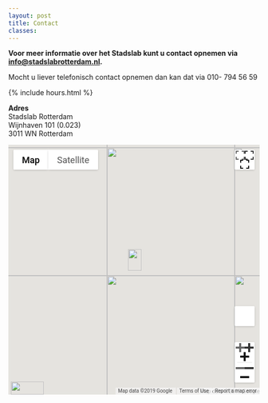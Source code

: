 ```yaml
---
layout: post
title: Contact
classes: 
---
```


**Voor meer informatie over het Stadslab kunt u contact opnemen via [info@stadslabrotterdam.nl](mailto:info@stadslabrotterdam.nl).**

Mocht u liever telefonisch contact opnemen dan kan dat via 010- 794 56 59

{% include hours.html %}

**Adres** <br/>
Stadslab Rotterdam <br/>
Wijnhaven 101 (0.023) <br/>
3011 WN Rotterdam <br/>

<div id="intergeo_map1ITN" class="intergeo_map_canvas" style="width: 100%; height: 500px; position: relative; overflow: hidden;"><div style="height: 100%; width: 100%; position: absolute; top: 0px; left: 0px; background-color: rgb(229, 227, 223);"><div class="gm-style" style="position: absolute; z-index: 0; left: 0px; top: 0px; height: 100%; width: 100%; padding: 0px; border-width: 0px; margin: 0px;"><div tabindex="0" style="position: absolute; z-index: 0; left: 0px; top: 0px; height: 100%; width: 100%; padding: 0px; border-width: 0px; margin: 0px; cursor: url(&quot;https://maps.gstatic.com/mapfiles/openhand_8_8.cur&quot;), default; touch-action: pan-x pan-y;"><div style="z-index: 1; position: absolute; left: 50%; top: 50%; width: 100%; transform: translate(0px, 0px);"><div style="position: absolute; left: 0px; top: 0px; z-index: 100; width: 100%;"><div style="position: absolute; left: 0px; top: 0px; z-index: 0;"><div style="position: absolute; z-index: 985; transform: matrix(1, 0, 0, 1, -54, -244);"><div style="position: absolute; left: 0px; top: 0px; width: 256px; height: 256px;"><div style="width: 256px; height: 256px;"></div></div><div style="position: absolute; left: -256px; top: 0px; width: 256px; height: 256px;"><div style="width: 256px; height: 256px;"></div></div><div style="position: absolute; left: -256px; top: -256px; width: 256px; height: 256px;"><div style="width: 256px; height: 256px;"></div></div><div style="position: absolute; left: 0px; top: -256px; width: 256px; height: 256px;"><div style="width: 256px; height: 256px;"></div></div><div style="position: absolute; left: 256px; top: -256px; width: 256px; height: 256px;"><div style="width: 256px; height: 256px;"></div></div><div style="position: absolute; left: 256px; top: 0px; width: 256px; height: 256px;"><div style="width: 256px; height: 256px;"></div></div><div style="position: absolute; left: 256px; top: 256px; width: 256px; height: 256px;"><div style="width: 256px; height: 256px;"></div></div><div style="position: absolute; left: 0px; top: 256px; width: 256px; height: 256px;"><div style="width: 256px; height: 256px;"></div></div><div style="position: absolute; left: -256px; top: 256px; width: 256px; height: 256px;"><div style="width: 256px; height: 256px;"></div></div><div style="position: absolute; left: -512px; top: 256px; width: 256px; height: 256px;"><div style="width: 256px; height: 256px;"></div></div><div style="position: absolute; left: -512px; top: 0px; width: 256px; height: 256px;"><div style="width: 256px; height: 256px;"></div></div><div style="position: absolute; left: -512px; top: -256px; width: 256px; height: 256px;"><div style="width: 256px; height: 256px;"></div></div></div></div></div><div style="position: absolute; left: 0px; top: 0px; z-index: 101; width: 100%;"></div><div style="position: absolute; left: 0px; top: 0px; z-index: 102; width: 100%;"></div><div style="position: absolute; left: 0px; top: 0px; z-index: 103; width: 100%;"><div style="position: absolute; left: 0px; top: 0px; z-index: -1;"><div style="position: absolute; z-index: 985; transform: matrix(1, 0, 0, 1, -54, -244);"><div style="width: 256px; height: 256px; overflow: hidden; position: absolute; left: 0px; top: 0px;"></div><div style="width: 256px; height: 256px; overflow: hidden; position: absolute; left: -256px; top: 0px;"></div><div style="width: 256px; height: 256px; overflow: hidden; position: absolute; left: -256px; top: -256px;"></div><div style="width: 256px; height: 256px; overflow: hidden; position: absolute; left: 0px; top: -256px;"></div><div style="width: 256px; height: 256px; overflow: hidden; position: absolute; left: 256px; top: -256px;"></div><div style="width: 256px; height: 256px; overflow: hidden; position: absolute; left: 256px; top: 0px;"></div><div style="width: 256px; height: 256px; overflow: hidden; position: absolute; left: 256px; top: 256px;"></div><div style="width: 256px; height: 256px; overflow: hidden; position: absolute; left: 0px; top: 256px;"></div><div style="width: 256px; height: 256px; overflow: hidden; position: absolute; left: -256px; top: 256px;"></div><div style="width: 256px; height: 256px; overflow: hidden; position: absolute; left: -512px; top: 256px;"></div><div style="width: 256px; height: 256px; overflow: hidden; position: absolute; left: -512px; top: 0px;"></div><div style="width: 256px; height: 256px; overflow: hidden; position: absolute; left: -512px; top: -256px;"></div></div></div><div style="width: 27px; height: 43px; overflow: hidden; position: absolute; left: -12px; top: -41px; z-index: 2;"><img alt="" src="https://maps.gstatic.com/mapfiles/api-3/images/spotlight-poi2_hdpi.png" draggable="false" style="position: absolute; left: 0px; top: 0px; width: 27px; height: 43px; user-select: none; border: 0px; padding: 0px; margin: 0px; max-width: none;"></div></div><div style="position: absolute; left: 0px; top: 0px; z-index: 0;"><div style="position: absolute; z-index: 985; transform: matrix(1, 0, 0, 1, -54, -244);"><div style="position: absolute; left: 256px; top: 0px; width: 256px; height: 256px; transition: opacity 200ms linear 0s;"><img draggable="false" alt="" role="presentation" src="https://maps.googleapis.com/maps/vt?pb=!1m5!1m4!1i15!2i16793!3i10835!4i256!2m3!1e0!2sm!3i483191468!3m14!2sen!3sUS!5e18!12m1!1e68!12m3!1e37!2m1!1ssmartmaps!12m4!1e26!2m2!1sstyles!2zcy50OjF8cy5lOmwudC5mfHAuYzojZmY0NDQ0NDQscy50OjV8cC5jOiNmZmYyZjJmMixzLnQ6MnxwLnY6b2ZmLHMudDozM3xzLmU6Zy5mfHAudjpvbixzLnQ6M3xwLnM6LTEwMHxwLmw6NDUscy50OjQ5fHAudjpzaW1wbGlmaWVkLHMudDo1MHxzLmU6bC5pfHAudjpvZmYscy50OjR8cC52Om9mZixzLnQ6NnxwLmM6I2ZmYjRkNGUxfHAudjpvbg!4e0!5m1!5f2&amp;key=AIzaSyDci9ih2bwi2qTzaKY9wr2NB3gSsBtLBcI&amp;token=83768" style="width: 256px; height: 256px; user-select: none; border: 0px; padding: 0px; margin: 0px; max-width: none;"></div><div style="position: absolute; left: 0px; top: 0px; width: 256px; height: 256px; transition: opacity 200ms linear 0s;"><img draggable="false" alt="" role="presentation" src="https://maps.googleapis.com/maps/vt?pb=!1m5!1m4!1i15!2i16792!3i10835!4i256!2m3!1e0!2sm!3i483191468!3m14!2sen!3sUS!5e18!12m1!1e68!12m3!1e37!2m1!1ssmartmaps!12m4!1e26!2m2!1sstyles!2zcy50OjF8cy5lOmwudC5mfHAuYzojZmY0NDQ0NDQscy50OjV8cC5jOiNmZmYyZjJmMixzLnQ6MnxwLnY6b2ZmLHMudDozM3xzLmU6Zy5mfHAudjpvbixzLnQ6M3xwLnM6LTEwMHxwLmw6NDUscy50OjQ5fHAudjpzaW1wbGlmaWVkLHMudDo1MHxzLmU6bC5pfHAudjpvZmYscy50OjR8cC52Om9mZixzLnQ6NnxwLmM6I2ZmYjRkNGUxfHAudjpvbg!4e0!5m1!5f2&amp;key=AIzaSyDci9ih2bwi2qTzaKY9wr2NB3gSsBtLBcI&amp;token=33463" style="width: 256px; height: 256px; user-select: none; border: 0px; padding: 0px; margin: 0px; max-width: none;"></div><div style="position: absolute; left: -256px; top: 0px; width: 256px; height: 256px; transition: opacity 200ms linear 0s;"><img draggable="false" alt="" role="presentation" src="https://maps.googleapis.com/maps/vt?pb=!1m5!1m4!1i15!2i16791!3i10835!4i256!2m3!1e0!2sm!3i483191468!3m14!2sen!3sUS!5e18!12m1!1e68!12m3!1e37!2m1!1ssmartmaps!12m4!1e26!2m2!1sstyles!2zcy50OjF8cy5lOmwudC5mfHAuYzojZmY0NDQ0NDQscy50OjV8cC5jOiNmZmYyZjJmMixzLnQ6MnxwLnY6b2ZmLHMudDozM3xzLmU6Zy5mfHAudjpvbixzLnQ6M3xwLnM6LTEwMHxwLmw6NDUscy50OjQ5fHAudjpzaW1wbGlmaWVkLHMudDo1MHxzLmU6bC5pfHAudjpvZmYscy50OjR8cC52Om9mZixzLnQ6NnxwLmM6I2ZmYjRkNGUxfHAudjpvbg!4e0!5m1!5f2&amp;key=AIzaSyDci9ih2bwi2qTzaKY9wr2NB3gSsBtLBcI&amp;token=114229" style="width: 256px; height: 256px; user-select: none; border: 0px; padding: 0px; margin: 0px; max-width: none;"></div><div style="position: absolute; left: -256px; top: -256px; width: 256px; height: 256px; transition: opacity 200ms linear 0s;"><img draggable="false" alt="" role="presentation" src="https://maps.googleapis.com/maps/vt?pb=!1m5!1m4!1i15!2i16791!3i10834!4i256!2m3!1e0!2sm!3i483191468!3m14!2sen!3sUS!5e18!12m1!1e68!12m3!1e37!2m1!1ssmartmaps!12m4!1e26!2m2!1sstyles!2zcy50OjF8cy5lOmwudC5mfHAuYzojZmY0NDQ0NDQscy50OjV8cC5jOiNmZmYyZjJmMixzLnQ6MnxwLnY6b2ZmLHMudDozM3xzLmU6Zy5mfHAudjpvbixzLnQ6M3xwLnM6LTEwMHxwLmw6NDUscy50OjQ5fHAudjpzaW1wbGlmaWVkLHMudDo1MHxzLmU6bC5pfHAudjpvZmYscy50OjR8cC52Om9mZixzLnQ6NnxwLmM6I2ZmYjRkNGUxfHAudjpvbg!4e0!5m1!5f2&amp;key=AIzaSyDci9ih2bwi2qTzaKY9wr2NB3gSsBtLBcI&amp;token=25672" style="width: 256px; height: 256px; user-select: none; border: 0px; padding: 0px; margin: 0px; max-width: none;"></div><div style="position: absolute; left: 0px; top: -256px; width: 256px; height: 256px; transition: opacity 200ms linear 0s;"><img draggable="false" alt="" role="presentation" src="https://maps.googleapis.com/maps/vt?pb=!1m5!1m4!1i15!2i16792!3i10834!4i256!2m3!1e0!2sm!3i483191468!3m14!2sen!3sUS!5e18!12m1!1e68!12m3!1e37!2m1!1ssmartmaps!12m4!1e26!2m2!1sstyles!2zcy50OjF8cy5lOmwudC5mfHAuYzojZmY0NDQ0NDQscy50OjV8cC5jOiNmZmYyZjJmMixzLnQ6MnxwLnY6b2ZmLHMudDozM3xzLmU6Zy5mfHAudjpvbixzLnQ6M3xwLnM6LTEwMHxwLmw6NDUscy50OjQ5fHAudjpzaW1wbGlmaWVkLHMudDo1MHxzLmU6bC5pfHAudjpvZmYscy50OjR8cC52Om9mZixzLnQ6NnxwLmM6I2ZmYjRkNGUxfHAudjpvbg!4e0!5m1!5f2&amp;key=AIzaSyDci9ih2bwi2qTzaKY9wr2NB3gSsBtLBcI&amp;token=75977" style="width: 256px; height: 256px; user-select: none; border: 0px; padding: 0px; margin: 0px; max-width: none;"></div><div style="position: absolute; left: 256px; top: -256px; width: 256px; height: 256px; transition: opacity 200ms linear 0s;"><img draggable="false" alt="" role="presentation" src="https://maps.googleapis.com/maps/vt?pb=!1m5!1m4!1i15!2i16793!3i10834!4i256!2m3!1e0!2sm!3i483191468!3m14!2sen!3sUS!5e18!12m1!1e68!12m3!1e37!2m1!1ssmartmaps!12m4!1e26!2m2!1sstyles!2zcy50OjF8cy5lOmwudC5mfHAuYzojZmY0NDQ0NDQscy50OjV8cC5jOiNmZmYyZjJmMixzLnQ6MnxwLnY6b2ZmLHMudDozM3xzLmU6Zy5mfHAudjpvbixzLnQ6M3xwLnM6LTEwMHxwLmw6NDUscy50OjQ5fHAudjpzaW1wbGlmaWVkLHMudDo1MHxzLmU6bC5pfHAudjpvZmYscy50OjR8cC52Om9mZixzLnQ6NnxwLmM6I2ZmYjRkNGUxfHAudjpvbg!4e0!5m1!5f2&amp;key=AIzaSyDci9ih2bwi2qTzaKY9wr2NB3gSsBtLBcI&amp;token=126282" style="width: 256px; height: 256px; user-select: none; border: 0px; padding: 0px; margin: 0px; max-width: none;"></div><div style="position: absolute; left: -512px; top: -256px; width: 256px; height: 256px; transition: opacity 200ms linear 0s;"><img draggable="false" alt="" role="presentation" src="https://maps.googleapis.com/maps/vt?pb=!1m5!1m4!1i15!2i16790!3i10834!4i256!2m3!1e0!2sm!3i483191468!3m14!2sen!3sUS!5e18!12m1!1e68!12m3!1e37!2m1!1ssmartmaps!12m4!1e26!2m2!1sstyles!2zcy50OjF8cy5lOmwudC5mfHAuYzojZmY0NDQ0NDQscy50OjV8cC5jOiNmZmYyZjJmMixzLnQ6MnxwLnY6b2ZmLHMudDozM3xzLmU6Zy5mfHAudjpvbixzLnQ6M3xwLnM6LTEwMHxwLmw6NDUscy50OjQ5fHAudjpzaW1wbGlmaWVkLHMudDo1MHxzLmU6bC5pfHAudjpvZmYscy50OjR8cC52Om9mZixzLnQ6NnxwLmM6I2ZmYjRkNGUxfHAudjpvbg!4e0!5m1!5f2&amp;key=AIzaSyDci9ih2bwi2qTzaKY9wr2NB3gSsBtLBcI&amp;token=106438" style="width: 256px; height: 256px; user-select: none; border: 0px; padding: 0px; margin: 0px; max-width: none;"></div><div style="position: absolute; left: 0px; top: 256px; width: 256px; height: 256px; transition: opacity 200ms linear 0s;"><img draggable="false" alt="" role="presentation" src="https://maps.googleapis.com/maps/vt?pb=!1m5!1m4!1i15!2i16792!3i10836!4i256!2m3!1e0!2sm!3i483191384!3m14!2sen!3sUS!5e18!12m1!1e68!12m3!1e37!2m1!1ssmartmaps!12m4!1e26!2m2!1sstyles!2zcy50OjF8cy5lOmwudC5mfHAuYzojZmY0NDQ0NDQscy50OjV8cC5jOiNmZmYyZjJmMixzLnQ6MnxwLnY6b2ZmLHMudDozM3xzLmU6Zy5mfHAudjpvbixzLnQ6M3xwLnM6LTEwMHxwLmw6NDUscy50OjQ5fHAudjpzaW1wbGlmaWVkLHMudDo1MHxzLmU6bC5pfHAudjpvZmYscy50OjR8cC52Om9mZixzLnQ6NnxwLmM6I2ZmYjRkNGUxfHAudjpvbg!4e0!5m1!5f2&amp;key=AIzaSyDci9ih2bwi2qTzaKY9wr2NB3gSsBtLBcI&amp;token=69827" style="width: 256px; height: 256px; user-select: none; border: 0px; padding: 0px; margin: 0px; max-width: none;"></div><div style="position: absolute; left: 256px; top: 256px; width: 256px; height: 256px; transition: opacity 200ms linear 0s;"><img draggable="false" alt="" role="presentation" src="https://maps.googleapis.com/maps/vt?pb=!1m5!1m4!1i15!2i16793!3i10836!4i256!2m3!1e0!2sm!3i483191360!3m14!2sen!3sUS!5e18!12m1!1e68!12m3!1e37!2m1!1ssmartmaps!12m4!1e26!2m2!1sstyles!2zcy50OjF8cy5lOmwudC5mfHAuYzojZmY0NDQ0NDQscy50OjV8cC5jOiNmZmYyZjJmMixzLnQ6MnxwLnY6b2ZmLHMudDozM3xzLmU6Zy5mfHAudjpvbixzLnQ6M3xwLnM6LTEwMHxwLmw6NDUscy50OjQ5fHAudjpzaW1wbGlmaWVkLHMudDo1MHxzLmU6bC5pfHAudjpvZmYscy50OjR8cC52Om9mZixzLnQ6NnxwLmM6I2ZmYjRkNGUxfHAudjpvbg!4e0!5m1!5f2&amp;key=AIzaSyDci9ih2bwi2qTzaKY9wr2NB3gSsBtLBcI&amp;token=45837" style="width: 256px; height: 256px; user-select: none; border: 0px; padding: 0px; margin: 0px; max-width: none;"></div><div style="position: absolute; left: -256px; top: 256px; width: 256px; height: 256px; transition: opacity 200ms linear 0s;"><img draggable="false" alt="" role="presentation" src="https://maps.googleapis.com/maps/vt?pb=!1m5!1m4!1i15!2i16791!3i10836!4i256!2m3!1e0!2sm!3i483191468!3m14!2sen!3sUS!5e18!12m1!1e68!12m3!1e37!2m1!1ssmartmaps!12m4!1e26!2m2!1sstyles!2zcy50OjF8cy5lOmwudC5mfHAuYzojZmY0NDQ0NDQscy50OjV8cC5jOiNmZmYyZjJmMixzLnQ6MnxwLnY6b2ZmLHMudDozM3xzLmU6Zy5mfHAudjpvbixzLnQ6M3xwLnM6LTEwMHxwLmw6NDUscy50OjQ5fHAudjpzaW1wbGlmaWVkLHMudDo1MHxzLmU6bC5pfHAudjpvZmYscy50OjR8cC52Om9mZixzLnQ6NnxwLmM6I2ZmYjRkNGUxfHAudjpvbg!4e0!5m1!5f2&amp;key=AIzaSyDci9ih2bwi2qTzaKY9wr2NB3gSsBtLBcI&amp;token=71715" style="width: 256px; height: 256px; user-select: none; border: 0px; padding: 0px; margin: 0px; max-width: none;"></div><div style="position: absolute; left: -512px; top: 0px; width: 256px; height: 256px; transition: opacity 200ms linear 0s;"><img draggable="false" alt="" role="presentation" src="https://maps.googleapis.com/maps/vt?pb=!1m5!1m4!1i15!2i16790!3i10835!4i256!2m3!1e0!2sm!3i483191468!3m14!2sen!3sUS!5e18!12m1!1e68!12m3!1e37!2m1!1ssmartmaps!12m4!1e26!2m2!1sstyles!2zcy50OjF8cy5lOmwudC5mfHAuYzojZmY0NDQ0NDQscy50OjV8cC5jOiNmZmYyZjJmMixzLnQ6MnxwLnY6b2ZmLHMudDozM3xzLmU6Zy5mfHAudjpvbixzLnQ6M3xwLnM6LTEwMHxwLmw6NDUscy50OjQ5fHAudjpzaW1wbGlmaWVkLHMudDo1MHxzLmU6bC5pfHAudjpvZmYscy50OjR8cC52Om9mZixzLnQ6NnxwLmM6I2ZmYjRkNGUxfHAudjpvbg!4e0!5m1!5f2&amp;key=AIzaSyDci9ih2bwi2qTzaKY9wr2NB3gSsBtLBcI&amp;token=63924" style="width: 256px; height: 256px; user-select: none; border: 0px; padding: 0px; margin: 0px; max-width: none;"></div><div style="position: absolute; left: -512px; top: 256px; width: 256px; height: 256px; transition: opacity 200ms linear 0s;"><img draggable="false" alt="" role="presentation" src="https://maps.googleapis.com/maps/vt?pb=!1m5!1m4!1i15!2i16790!3i10836!4i256!2m3!1e0!2sm!3i483191468!3m14!2sen!3sUS!5e18!12m1!1e68!12m3!1e37!2m1!1ssmartmaps!12m4!1e26!2m2!1sstyles!2zcy50OjF8cy5lOmwudC5mfHAuYzojZmY0NDQ0NDQscy50OjV8cC5jOiNmZmYyZjJmMixzLnQ6MnxwLnY6b2ZmLHMudDozM3xzLmU6Zy5mfHAudjpvbixzLnQ6M3xwLnM6LTEwMHxwLmw6NDUscy50OjQ5fHAudjpzaW1wbGlmaWVkLHMudDo1MHxzLmU6bC5pfHAudjpvZmYscy50OjR8cC52Om9mZixzLnQ6NnxwLmM6I2ZmYjRkNGUxfHAudjpvbg!4e0!5m1!5f2&amp;key=AIzaSyDci9ih2bwi2qTzaKY9wr2NB3gSsBtLBcI&amp;token=21410" style="width: 256px; height: 256px; user-select: none; border: 0px; padding: 0px; margin: 0px; max-width: none;"></div></div></div></div><div class="gm-style-pbc" style="z-index: 2; position: absolute; height: 100%; width: 100%; padding: 0px; border-width: 0px; margin: 0px; left: 0px; top: 0px; opacity: 0; transition-duration: 0.8s;"><p class="gm-style-pbt">Use ⌘ + scroll to zoom the map</p></div><div style="z-index: 3; position: absolute; height: 100%; width: 100%; padding: 0px; border-width: 0px; margin: 0px; left: 0px; top: 0px; touch-action: pan-x pan-y;"><div style="z-index: 4; position: absolute; left: 50%; top: 50%; width: 100%; transform: translate(0px, 0px);"><div style="position: absolute; left: 0px; top: 0px; z-index: 104; width: 100%;"></div><div style="position: absolute; left: 0px; top: 0px; z-index: 105; width: 100%;"></div><div style="position: absolute; left: 0px; top: 0px; z-index: 106; width: 100%;"><div style="width: 27px; height: 43px; overflow: hidden; position: absolute; opacity: 0; left: -12px; top: -41px; z-index: 2;"><img alt="" src="https://maps.gstatic.com/mapfiles/api-3/images/spotlight-poi2_hdpi.png" draggable="false" usemap="#gmimap0" style="position: absolute; left: 0px; top: 0px; width: 27px; height: 43px; user-select: none; border: 0px; padding: 0px; margin: 0px; max-width: none;"><map name="gmimap0" id="gmimap0"><area log="miw" coords="13.5,0,4,3.75,0,13.5,13.5,43,27,13.5,23,3.75" shape="poly" title="Stadslab Rotterdam" style="cursor: pointer; touch-action: none;"></map></div></div><div style="position: absolute; left: 0px; top: 0px; z-index: 107; width: 100%;"></div></div></div></div><iframe aria-hidden="true" frameborder="0" style="z-index: -1; position: absolute; width: 100%; height: 100%; top: 0px; left: 0px; border: none;" src="about:blank"></iframe><div style="margin-left: 5px; margin-right: 5px; z-index: 1000000; position: absolute; left: 0px; bottom: 0px;"><a target="_blank" rel="noopener" href="https://maps.google.com/maps?ll=51.917475,4.48475&amp;z=15&amp;t=m&amp;hl=en&amp;gl=US&amp;mapclient=apiv3" title="Open this area in Google Maps (opens a new window)" style="position: static; overflow: visible; float: none; display: inline;"><div style="width: 66px; height: 26px; cursor: pointer;"><img alt="" src="https://maps.gstatic.com/mapfiles/api-3/images/google_white5_hdpi.png" draggable="false" style="position: absolute; left: 0px; top: 0px; width: 66px; height: 26px; user-select: none; border: 0px; padding: 0px; margin: 0px;"></div></a></div><div style="background-color: white; padding: 15px 21px; border: 1px solid rgb(171, 171, 171); font-family: Roboto, Arial, sans-serif; color: rgb(34, 34, 34); box-sizing: border-box; box-shadow: rgba(0, 0, 0, 0.2) 0px 4px 16px; z-index: 10000002; display: none; width: 300px; height: 180px; position: absolute; left: 195px; top: 160px;"><div style="padding: 0px 0px 10px; font-size: 16px; box-sizing: border-box;">Map Data</div><div style="font-size: 13px;">Map data ©2019 Google</div><button draggable="false" title="Close" aria-label="Close" type="button" class="gm-ui-hover-effect" style="background: none; display: block; border: 0px; margin: 0px; padding: 0px; position: absolute; cursor: pointer; user-select: none; top: 0px; right: 0px; width: 37px; height: 37px;"><img src="data:image/svg+xml,%3Csvg%20xmlns%3D%22http%3A%2F%2Fwww.w3.org%2F2000%2Fsvg%22%20width%3D%2224px%22%20height%3D%2224px%22%20viewBox%3D%220%200%2024%2024%22%20fill%3D%22%23000000%22%3E%0A%20%20%20%20%3Cpath%20d%3D%22M19%206.41L17.59%205%2012%2010.59%206.41%205%205%206.41%2010.59%2012%205%2017.59%206.41%2019%2012%2013.41%2017.59%2019%2019%2017.59%2013.41%2012z%22%2F%3E%0A%20%20%20%20%3Cpath%20d%3D%22M0%200h24v24H0z%22%20fill%3D%22none%22%2F%3E%0A%3C%2Fsvg%3E%0A" style="pointer-events: none; display: block; width: 13px; height: 13px; margin: 12px;"></button></div><div class="gmnoprint" style="z-index: 1000001; position: absolute; right: 168px; bottom: 0px; width: 122px;"><div draggable="false" class="gm-style-cc" style="user-select: none; height: 14px; line-height: 14px;"><div style="opacity: 0.7; width: 100%; height: 100%; position: absolute;"><div style="width: 1px;"></div><div style="background-color: rgb(245, 245, 245); width: auto; height: 100%; margin-left: 1px;"></div></div><div style="position: relative; padding-right: 6px; padding-left: 6px; box-sizing: border-box; font-family: Roboto, Arial, sans-serif; font-size: 10px; color: rgb(68, 68, 68); white-space: nowrap; direction: ltr; text-align: right; vertical-align: middle; display: inline-block;"><a style="text-decoration: none; cursor: pointer; display: none;">Map Data</a><span>Map data ©2019 Google</span></div></div></div><div class="gmnoscreen" style="position: absolute; right: 0px; bottom: 0px;"><div style="font-family: Roboto, Arial, sans-serif; font-size: 11px; color: rgb(68, 68, 68); direction: ltr; text-align: right; background-color: rgb(245, 245, 245);">Map data ©2019 Google</div></div><div class="gmnoprint gm-style-cc" draggable="false" style="z-index: 1000001; user-select: none; height: 14px; line-height: 14px; position: absolute; right: 96px; bottom: 0px;"><div style="opacity: 0.7; width: 100%; height: 100%; position: absolute;"><div style="width: 1px;"></div><div style="background-color: rgb(245, 245, 245); width: auto; height: 100%; margin-left: 1px;"></div></div><div style="position: relative; padding-right: 6px; padding-left: 6px; box-sizing: border-box; font-family: Roboto, Arial, sans-serif; font-size: 10px; color: rgb(68, 68, 68); white-space: nowrap; direction: ltr; text-align: right; vertical-align: middle; display: inline-block;"><a href="https://www.google.com/intl/en_US/help/terms_maps.html" target="_blank" rel="noopener" style="text-decoration: none; cursor: pointer; color: rgb(68, 68, 68);">Terms of Use</a></div></div><button draggable="false" title="Toggle fullscreen view" aria-label="Toggle fullscreen view" type="button" class="gm-control-active gm-fullscreen-control" style="background: none rgb(255, 255, 255); border: 0px; margin: 10px; padding: 0px; position: absolute; cursor: pointer; user-select: none; border-radius: 2px; height: 40px; width: 40px; box-shadow: rgba(0, 0, 0, 0.3) 0px 1px 4px -1px; overflow: hidden; top: 0px; right: 0px;"><img src="data:image/svg+xml,%3Csvg%20xmlns%3D%22http%3A%2F%2Fwww.w3.org%2F2000%2Fsvg%22%20width%3D%2218%22%20height%3D%2218%22%20viewBox%3D%220%20018%2018%22%3E%0A%20%20%3Cpath%20fill%3D%22%23666%22%20d%3D%22M0%2C0v2v4h2V2h4V0H2H0z%20M16%2C0h-4v2h4v4h2V2V0H16z%20M16%2C16h-4v2h4h2v-2v-4h-2V16z%20M2%2C12H0v4v2h2h4v-2H2V12z%22%2F%3E%0A%3C%2Fsvg%3E%0A" style="height: 18px; width: 18px;"><img src="data:image/svg+xml,%3Csvg%20xmlns%3D%22http%3A%2F%2Fwww.w3.org%2F2000%2Fsvg%22%20width%3D%2218%22%20height%3D%2218%22%20viewBox%3D%220%200%2018%2018%22%3E%0A%20%20%3Cpath%20fill%3D%22%23333%22%20d%3D%22M0%2C0v2v4h2V2h4V0H2H0z%20M16%2C0h-4v2h4v4h2V2V0H16z%20M16%2C16h-4v2h4h2v-2v-4h-2V16z%20M2%2C12H0v4v2h2h4v-2H2V12z%22%2F%3E%0A%3C%2Fsvg%3E%0A" style="height: 18px; width: 18px;"><img src="data:image/svg+xml,%3Csvg%20xmlns%3D%22http%3A%2F%2Fwww.w3.org%2F2000%2Fsvg%22%20width%3D%2218%22%20height%3D%2218%22%20viewBox%3D%220%200%2018%2018%22%3E%0A%20%20%3Cpath%20fill%3D%22%23111%22%20d%3D%22M0%2C0v2v4h2V2h4V0H2H0z%20M16%2C0h-4v2h4v4h2V2V0H16z%20M16%2C16h-4v2h4h2v-2v-4h-2V16z%20M2%2C12H0v4v2h2h4v-2H2V12z%22%2F%3E%0A%3C%2Fsvg%3E%0A" style="height: 18px; width: 18px;"></button><div draggable="false" class="gm-style-cc" style="user-select: none; height: 14px; line-height: 14px; position: absolute; right: 0px; bottom: 0px;"><div style="opacity: 0.7; width: 100%; height: 100%; position: absolute;"><div style="width: 1px;"></div><div style="background-color: rgb(245, 245, 245); width: auto; height: 100%; margin-left: 1px;"></div></div><div style="position: relative; padding-right: 6px; padding-left: 6px; box-sizing: border-box; font-family: Roboto, Arial, sans-serif; font-size: 10px; color: rgb(68, 68, 68); white-space: nowrap; direction: ltr; text-align: right; vertical-align: middle; display: inline-block;"><a target="_blank" rel="noopener" title="Report errors in the road map or imagery to Google" href="https://www.google.com/maps/@51.917475,4.4847496,15z/data=!10m1!1e1!12b1?source=apiv3&amp;rapsrc=apiv3" style="font-family: Roboto, Arial, sans-serif; font-size: 10px; color: rgb(68, 68, 68); text-decoration: none; position: relative;">Report a map error</a></div></div><div class="gmnoprint gm-bundled-control gm-bundled-control-on-bottom" draggable="false" controlwidth="40" controlheight="153" style="margin: 10px; user-select: none; position: absolute; bottom: 167px; right: 40px;"><div class="gmnoprint" controlwidth="40" controlheight="81" style="position: absolute; left: 0px; top: 72px;"><div draggable="false" style="user-select: none; box-shadow: rgba(0, 0, 0, 0.3) 0px 1px 4px -1px; border-radius: 2px; cursor: pointer; background-color: rgb(255, 255, 255); width: 40px; height: 81px;"><button draggable="false" title="Zoom in" aria-label="Zoom in" type="button" class="gm-control-active" style="background: none; display: block; border: 0px; margin: 0px; padding: 0px; position: relative; cursor: pointer; user-select: none; overflow: hidden; width: 40px; height: 40px; top: 0px; left: 0px;"><img src="data:image/svg+xml,%3Csvg%20xmlns%3D%22http%3A%2F%2Fwww.w3.org%2F2000%2Fsvg%22%20width%3D%2218%22%20height%3D%2218%22%20viewBox%3D%220%200%2018%2018%22%3E%0A%20%20%3Cpolygon%20fill%3D%22%23666%22%20points%3D%2218%2C7%2011%2C7%2011%2C0%207%2C0%207%2C7%200%2C7%200%2C11%207%2C11%207%2C18%2011%2C18%2011%2C11%2018%2C11%22%2F%3E%0A%3C%2Fsvg%3E%0A" style="height: 18px; width: 18px;"><img src="data:image/svg+xml,%3Csvg%20xmlns%3D%22http%3A%2F%2Fwww.w3.org%2F2000%2Fsvg%22%20width%3D%2218%22%20height%3D%2218%22%20viewBox%3D%220%200%2018%2018%22%3E%0A%20%20%3Cpolygon%20fill%3D%22%23333%22%20points%3D%2218%2C7%2011%2C7%2011%2C0%207%2C0%207%2C7%200%2C7%200%2C11%207%2C11%207%2C18%2011%2C18%2011%2C11%2018%2C11%22%2F%3E%0A%3C%2Fsvg%3E%0A" style="height: 18px; width: 18px;"><img src="data:image/svg+xml,%3Csvg%20xmlns%3D%22http%3A%2F%2Fwww.w3.org%2F2000%2Fsvg%22%20width%3D%2218%22%20height%3D%2218%22%20viewBox%3D%220%200%2018%2018%22%3E%0A%20%20%3Cpolygon%20fill%3D%22%23111%22%20points%3D%2218%2C7%2011%2C7%2011%2C0%207%2C0%207%2C7%200%2C7%200%2C11%207%2C11%207%2C18%2011%2C18%2011%2C11%2018%2C11%22%2F%3E%0A%3C%2Fsvg%3E%0A" style="height: 18px; width: 18px;"></button><div style="position: relative; overflow: hidden; width: 30px; height: 1px; margin: 0px 5px; background-color: rgb(230, 230, 230); top: 0px;"></div><button draggable="false" title="Zoom out" aria-label="Zoom out" type="button" class="gm-control-active" style="background: none; display: block; border: 0px; margin: 0px; padding: 0px; position: relative; cursor: pointer; user-select: none; overflow: hidden; width: 40px; height: 40px; top: 0px; left: 0px;"><img src="data:image/svg+xml,%3Csvg%20xmlns%3D%22http%3A%2F%2Fwww.w3.org%2F2000%2Fsvg%22%20width%3D%2218%22%20height%3D%2218%22%20viewBox%3D%220%200%2018%2018%22%3E%0A%20%20%3Cpath%20fill%3D%22%23666%22%20d%3D%22M0%2C7h18v4H0V7z%22%2F%3E%0A%3C%2Fsvg%3E%0A" style="height: 18px; width: 18px;"><img src="data:image/svg+xml,%3Csvg%20xmlns%3D%22http%3A%2F%2Fwww.w3.org%2F2000%2Fsvg%22%20width%3D%2218%22%20height%3D%2218%22%20viewBox%3D%220%200%2018%2018%22%3E%0A%20%20%3Cpath%20fill%3D%22%23333%22%20d%3D%22M0%2C7h18v4H0V7z%22%2F%3E%0A%3C%2Fsvg%3E%0A" style="height: 18px; width: 18px;"><img src="data:image/svg+xml,%3Csvg%20xmlns%3D%22http%3A%2F%2Fwww.w3.org%2F2000%2Fsvg%22%20width%3D%2218%22%20height%3D%2218%22%20viewBox%3D%220%200%2018%2018%22%3E%0A%20%20%3Cpath%20fill%3D%22%23111%22%20d%3D%22M0%2C7h18v4H0V7z%22%2F%3E%0A%3C%2Fsvg%3E%0A" style="height: 18px; width: 18px;"></button></div></div><div class="gm-svpc" dir="ltr" title="Drag Pegman onto the map to open Street View" controlwidth="40" controlheight="40" style="background-color: rgb(255, 255, 255); box-shadow: rgba(0, 0, 0, 0.3) 0px 1px 4px -1px; border-radius: 2px; width: 40px; height: 40px; cursor: url(&quot;https://maps.gstatic.com/mapfiles/openhand_8_8.cur&quot;), default; touch-action: none; position: absolute; left: 0px; top: 0px;"><div style="position: absolute; left: 50%; top: 50%;"></div><div style="position: absolute; left: 50%; top: 50%;"><img src="data:image/svg+xml,%3Csvg%20xmlns%3D%22http%3A%2F%2Fwww.w3.org%2F2000%2Fsvg%22%20width%3D%2223%22%20height%3D%2238%22%20viewBox%3D%220%200%2023%2038%22%3E%0A%3Cpath%20d%3D%22M16.6%2C38.1h-5.5l-0.2-2.9-0.2%2C2.9h-5.5L5%2C25.3l-0.8%2C2a1.53%2C1.53%2C0%2C0%2C1-1.9.9l-1.2-.4a1.58%2C1.58%2C0%2C0%2C1-1-1.9v-0.1c0.3-.9%2C3.1-11.2%2C3.1-11.2a2.66%2C2.66%2C0%2C0%2C1%2C2.3-2l0.6-.5a6.93%2C6.93%2C0%2C0%2C1%2C4.7-12%2C6.8%2C6.8%2C0%2C0%2C1%2C4.9%2C2%2C7%2C7%2C0%2C0%2C1%2C2%2C4.9%2C6.65%2C6.65%2C0%2C0%2C1-2.2%2C5l0.7%2C0.5a2.78%2C2.78%2C0%2C0%2C1%2C2.4%2C2s2.9%2C11.2%2C2.9%2C11.3a1.53%2C1.53%2C0%2C0%2C1-.9%2C1.9l-1.3.4a1.63%2C1.63%2C0%2C0%2C1-1.9-.9l-0.7-1.8-0.1%2C12.7h0Zm-3.6-2h1.7L14.9%2C20.3l1.9-.3%2C2.4%2C6.3%2C0.3-.1c-0.2-.8-0.8-3.2-2.8-10.9a0.63%2C0.63%2C0%2C0%2C0-.6-0.5h-0.6l-1.1-.9h-1.9l-0.3-2a4.83%2C4.83%2C0%2C0%2C0%2C3.5-4.7A4.78%2C4.78%200%200%2C0%2011%202.3H10.8a4.9%2C4.9%2C0%2C0%2C0-1.4%2C9.6l-0.3%2C2h-1.9l-1%2C.9h-0.6a0.74%2C0.74%2C0%2C0%2C0-.6.5c-2%2C7.5-2.7%2C10-3%2C10.9l0.3%2C0.1%2C2.5-6.3%2C1.9%2C0.3%2C0.2%2C15.8h1.6l0.6-8.4a1.52%2C1.52%2C0%2C0%2C1%2C1.5-1.4%2C1.5%2C1.5%2C0%2C0%2C1%2C1.5%2C1.4l0.9%2C8.4h0Zm-10.9-9.6h0Zm17.5-.1h0Z%22%20style%3D%22fill%3A%23333%3Bopacity%3A0.7%3Bisolation%3Aisolate%22%2F%3E%0A%3Cpath%20d%3D%22M5.9%2C13.6l1.1-.9h7.8l1.2%2C0.9%22%20style%3D%22fill%3A%23ce592c%22%2F%3E%0A%3Cellipse%20cx%3D%2210.9%22%20cy%3D%2213.1%22%20rx%3D%222.7%22%20ry%3D%220.3%22%20style%3D%22fill%3A%23ce592c%3Bopacity%3A0.5%3Bisolation%3Aisolate%22%2F%3E%0A%3Cpath%20d%3D%22M20.6%2C26.1l-2.9-11.3a1.71%2C1.71%2C0%2C0%2C0-1.6-1.2H5.7a1.69%2C1.69%2C0%2C0%2C0-1.5%2C1.3l-3.1%2C11.3a0.61%2C0.61%2C0%2C0%2C0%2C.3.7l1.1%2C0.4a0.61%2C0.61%2C0%2C0%2C0%2C.7-0.3l2.7-6.7%2C0.2%2C16.8h3.6l0.6-9.3a0.47%2C0.47%2C0%2C0%2C1%2C.44-0.5h0.06c0.4%2C0%2C.4.2%2C0.5%2C0.5l0.6%2C9.3h3.6L15.7%2C20.3l2.5%2C6.6a0.52%2C0.52%2C0%2C0%2C0%2C.66.31h0l1.2-.4a0.57%2C0.57%2C0%2C0%2C0%2C.5-0.7h0Z%22%20style%3D%22fill%3A%23fdbf2d%22%2F%3E%0A%3Cpath%20d%3D%22M7%2C13.6l3.9%2C6.7%2C3.9-6.7%22%20style%3D%22fill%3A%23cf572e%3Bopacity%3A0.6%3Bisolation%3Aisolate%22%2F%3E%0A%3Ccircle%20cx%3D%2210.9%22%20cy%3D%227%22%20r%3D%225.9%22%20style%3D%22fill%3A%23fdbf2d%22%2F%3E%0A%3C%2Fsvg%3E%0A" aria-label="Street View Pegman Control" style="height: 30px; width: 30px; position: absolute; transform: translate(-50%, -50%); pointer-events: none;"><img src="data:image/svg+xml,%3Csvg%20width%3D%2224px%22%20height%3D%2238px%22%20xmlns%3D%22http%3A%2F%2Fwww.w3.org%2F2000%2Fsvg%22%20xmlns%3Axlink%3D%22http%3A%2F%2Fwww.w3.org%2F1999%2Fxlink%22%20viewBox%3D%220%200%2024%2038%22%3E%0A%3Cpath%20d%3D%22M22%2C26.6l-2.9-11.3a2.78%2C2.78%2C0%2C0%2C0-2.4-2l-0.7-.5a6.82%2C6.82%2C0%2C0%2C0%2C2.2-5%2C6.9%2C6.9%2C0%2C0%2C0-13.8%2C0%2C7%2C7%2C0%2C0%2C0%2C2.2%2C5.1l-0.6.5a2.55%2C2.55%2C0%2C0%2C0-2.3%2C2s-3%2C11.1-3%2C11.2v0.1a1.58%2C1.58%2C0%2C0%2C0%2C1%2C1.9l1.2%2C0.4a1.63%2C1.63%2C0%2C0%2C0%2C1.9-.9l0.8-2%2C0.2%2C12.8h11.3l0.2-12.6%2C0.7%2C1.8a1.54%2C1.54%2C0%2C0%2C0%2C1.5%2C1%2C1.09%2C1.09%2C0%2C0%2C0%2C.5-0.1l1.3-.4a1.85%2C1.85%2C0%2C0%2C0%2C.7-2h0Zm-1.2.9-1.2.4a0.61%2C0.61%2C0%2C0%2C1-.7-0.3l-2.5-6.6-0.2%2C16.8h-9.4L6.6%2C21l-2.7%2C6.7a0.52%2C0.52%2C0%2C0%2C1-.66.31h0l-1.1-.4a0.52%2C0.52%2C0%2C0%2C1-.31-0.66v0l3.1-11.3a1.69%2C1.69%2C0%2C0%2C1%2C1.5-1.3h0.2l1-.9h2.3a5.9%2C5.9%2C0%2C1%2C1%2C3.2%2C0h2.3l1.1%2C0.9h0.2a1.71%2C1.71%2C0%2C0%2C1%2C1.6%2C1.2l2.9%2C11.3a0.84%2C0.84%2C0%2C0%2C1-.4.7h0Z%22%20style%3D%22fill%3A%23333%3Bfill-opacity%3A0.2%22%2F%3E%22%0A%3C%2Fsvg%3E%0A%0A" aria-label="Pegman is on top of the Map" style="display: none; height: 30px; width: 30px; position: absolute; transform: translate(-50%, -50%); pointer-events: none;"><img src="data:image/svg+xml,%3Csvg%20width%3D%2240px%22%20height%3D%2250px%22%20xmlns%3D%22http%3A%2F%2Fwww.w3.org%2F2000%2Fsvg%22%20xmlns%3Axlink%3D%22http%3A%2F%2Fwww.w3.org%2F1999%2Fxlink%22%20viewBox%3D%220%200%2040%2050%22%3E%0A%3Cpath%20d%3D%22M34.00%2C-30.40l-2.9-11.3a2.78%2C2.78%2C0%2C0%2C0-2.4-2l-0.7-.5a6.82%2C6.82%2C0%2C0%2C0%2C2.2-5%2C6.9%2C6.9%2C0%2C0%2C0-13.8%2C0%2C7%2C7%2C0%2C0%2C0%2C2.2%2C5.1l-0.6.5a2.55%2C2.55%2C0%2C0%2C0-2.3%2C2s-3%2C11.1-3%2C11.2v0.1a1.58%2C1.58%2C0%2C0%2C0%2C1%2C1.9l1.2%2C0.4a1.63%2C1.63%2C0%2C0%2C0%2C1.9-.9l0.8-2%2C0.2%2C12.8h11.3l0.2-12.6%2C0.7%2C1.8a1.54%2C1.54%2C0%2C0%2C0%2C1.5%2C1%2C1.09%2C1.09%2C0%2C0%2C0%2C.5-0.1l1.3-.4a1.85%2C1.85%2C0%2C0%2C0%2C.7-2h0Zm-1.2.9-1.2.4a0.61%2C0.61%2C0%2C0%2C1-.7-0.3l-2.5-6.6-0.2%2C16.8h-9.4L18.60%2C-36.00l-2.7%2C6.7a0.52%2C0.52%2C0%2C0%2C1-.66.31h0l-1.1-.4a0.52%2C0.52%2C0%2C0%2C1-.31-0.66v0l3.1-11.3a1.69%2C1.69%2C0%2C0%2C1%2C1.5-1.3h0.2l1-.9h2.3a5.9%2C5.9%2C0%2C1%2C1%2C3.2%2C0h2.3l1.1%2C0.9h0.2a1.71%2C1.71%2C0%2C0%2C1%2C1.6%2C1.2l2.9%2C11.3a0.84%2C0.84%2C0%2C0%2C1-.4.7h0Zm1.2%2C59.1-2.9-11.3a2.78%2C2.78%2C0%2C0%2C0-2.4-2l-0.7-.5a6.82%2C6.82%2C0%2C0%2C0%2C2.2-5%2C6.9%2C6.9%2C0%2C0%2C0-13.8%2C0%2C7%2C7%2C0%2C0%2C0%2C2.2%2C5.1l-0.6.5a2.55%2C2.55%2C0%2C0%2C0-2.3%2C2s-3%2C11.1-3%2C11.2v0.1a1.58%2C1.58%2C0%2C0%2C0%2C1%2C1.9l1.2%2C0.4a1.63%2C1.63%2C0%2C0%2C0%2C1.9-.9l0.8-2%2C0.2%2C12.8h11.3l0.2-12.6%2C0.7%2C1.8a1.54%2C1.54%2C0%2C0%2C0%2C1.5%2C1%2C1.09%2C1.09%2C0%2C0%2C0%2C.5-0.1l1.3-.4a1.85%2C1.85%2C0%2C0%2C0%2C.7-2h0Zm-1.2.9-1.2.4a0.61%2C0.61%2C0%2C0%2C1-.7-0.3l-2.5-6.6-0.2%2C16.8h-9.4L18.60%2C24.00l-2.7%2C6.7a0.52%2C0.52%2C0%2C0%2C1-.66.31h0l-1.1-.4a0.52%2C0.52%2C0%2C0%2C1-.31-0.66v0l3.1-11.3a1.69%2C1.69%2C0%2C0%2C1%2C1.5-1.3h0.2l1-.9h2.3a5.9%2C5.9%2C0%2C1%2C1%2C3.2%2C0h2.3l1.1%2C0.9h0.2a1.71%2C1.71%2C0%2C0%2C1%2C1.6%2C1.2l2.9%2C11.3a0.84%2C0.84%2C0%2C0%2C1-.4.7h0Z%22%20style%3D%22fill%3A%23333%3Bfill-opacity%3A0.2%22%3E%3C%2Fpath%3E%0A%3Cpath%20d%3D%22M15.40%2C38.80h-4a1.64%2C1.64%2C0%2C0%2C1-1.4-1.1l-3.1-8a0.9%2C0.9%2C0%2C0%2C1-.5.1l-1.4.1a1.62%2C1.62%2C0%2C0%2C1-1.6-1.4l-1.1-13.1%2C1.6-1.3a6.87%2C6.87%2C0%2C0%2C1-3-4.6A7.14%2C7.14%200%200%2C1%202%204a7.6%2C7.6%2C0%2C0%2C1%2C4.7-3.1%2C7.14%2C7.14%2C0%2C0%2C1%2C5.5%2C1.1%2C7.28%2C7.28%2C0%2C0%2C1%2C2.3%2C9.6l2.1-.1%2C0.1%2C1c0%2C0.2.1%2C0.5%2C0.1%2C0.8a2.41%2C2.41%2C0%2C0%2C1%2C1%2C1s1.9%2C3.2%2C2.8%2C4.9c0.7%2C1.2%2C2.1%2C4.2%2C2.8%2C5.9a2.1%2C2.1%2C0%2C0%2C1-.8%2C2.6l-0.6.4a1.63%2C1.63%2C0%2C0%2C1-1.5.2l-0.6-.3a8.93%2C8.93%2C0%2C0%2C0%2C.5%2C1.3%2C7.91%2C7.91%2C0%2C0%2C0%2C1.8%2C2.6l0.6%2C0.3v4.6l-4.5-.1a7.32%2C7.32%2C0%2C0%2C1-2.5-1.5l-0.4%2C3.6h0Zm-10-19.2%2C3.5%2C9.8%2C2.9%2C7.5h1.6V35l-1.9-9.4%2C3.1%2C5.4a8.24%2C8.24%2C0%2C0%2C0%2C3.8%2C3.8h2.1v-1.4a14%2C14%2C0%2C0%2C1-2.2-3.1%2C44.55%2C44.55%2C0%2C0%2C1-2.2-8l-1.3-6.3%2C3.2%2C5.6c0.6%2C1.1%2C2.1%2C3.6%2C2.8%2C4.9l0.6-.4c-0.8-1.6-2.1-4.6-2.8-5.8-0.9-1.7-2.8-4.9-2.8-4.9a0.54%2C0.54%2C0%2C0%2C0-.4-0.3l-0.7-.1-0.1-.7a4.33%2C4.33%2C0%2C0%2C0-.1-0.5l-5.3.3%2C2.2-1.9a4.3%2C4.3%2C0%2C0%2C0%2C.9-1%2C5.17%2C5.17%2C0%2C0%2C0%2C.8-4%2C5.67%2C5.67%2C0%2C0%2C0-2.2-3.4%2C5.09%2C5.09%2C0%2C0%2C0-4-.8%2C5.67%2C5.67%2C0%2C0%2C0-3.4%2C2.2%2C5.17%2C5.17%2C0%2C0%2C0-.8%2C4%2C5.67%2C5.67%2C0%2C0%2C0%2C2.2%2C3.4%2C3.13%2C3.13%2C0%2C0%2C0%2C1%2C.5l1.6%2C0.6-3.2%2C2.6%2C1%2C11.5h0.4l-0.3-8.2h0Z%22%20style%3D%22fill%3A%23333%22%3E%3C%2Fpath%3E%0A%3Cpath%20d%3D%22M3.35%2C15.90l1.1%2C12.5a0.39%2C0.39%2C0%2C0%2C0%2C.36.42l0.14%2C0%2C1.4-.1a0.66%2C0.66%2C0%2C0%2C0%2C.5-0.4l-0.2-3.8-3.3-8.6h0Z%22%20style%3D%22fill%3A%23fdbf2d%22%3E%3C%2Fpath%3E%0A%3Cpath%20d%3D%22M5.20%2C28.80l1.1-.1a0.66%2C0.66%2C0%2C0%2C0%2C.5-0.4l-0.2-3.8-1.2-3.1Z%22%20style%3D%22fill%3A%23ce592b%3Bfill-opacity%3A0.25%22%3E%3C%2Fpath%3E%0A%3Cpath%20d%3D%22M21.40%2C35.70l-3.8-1.2-2.7-7.8L12.00%2C15.5l3.4-2.9c0.2%2C2.4%2C2.2%2C14.1%2C3.7%2C17.1%2C0%2C0%2C1.3%2C2.6%2C2.3%2C3.1v2.9m-8.4-8.1-2-.3%2C2.5%2C10.1%2C0.9%2C0.4v-2.9%22%20style%3D%22fill%3A%23e5892b%22%3E%3C%2Fpath%3E%0A%3Cpath%20d%3D%22M17.80%2C25.40c-0.4-1.5-.7-3.1-1.1-4.8-0.1-.4-0.1-0.7-0.2-1.1l-1.1-2-1.7-1.6s0.9%2C5%2C2.4%2C7.1a19.12%2C19.12%2C0%2C0%2C0%2C1.7%2C2.4h0Z%22%20style%3D%22fill%3A%23cf572e%3Bopacity%3A0.6%3Bisolation%3Aisolate%22%3E%3C%2Fpath%3E%0A%3Cpath%20d%3D%22M14.40%2C37.80h-3a0.43%2C0.43%2C0%2C0%2C1-.4-0.4l-3-7.8-1.7-4.8-3-9%2C8.9-.4s2.9%2C11.3%2C4.3%2C14.4c1.9%2C4.1%2C3.1%2C4.7%2C5%2C5.8h-3.2s-4.1-1.2-5.9-7.7a0.59%2C0.59%2C0%2C0%2C0-.6-0.4%2C0.62%2C0.62%2C0%2C0%2C0-.3.7s0.5%2C2.4.9%2C3.6a34.87%2C34.87%2C0%2C0%2C0%2C2%2C6h0Z%22%20style%3D%22fill%3A%23fdbf2d%22%3E%3C%2Fpath%3E%0A%3Cpath%20d%3D%22M15.40%2C12.70l-3.3%2C2.9-8.9.4%2C3.3-2.7%22%20style%3D%22fill%3A%23ce592b%22%3E%3C%2Fpath%3E%0A%3Cpath%20d%3D%22M9.10%2C21.10l1.4-6.2-5.9.5%22%20style%3D%22fill%3A%23cf572e%3Bopacity%3A0.6%3Bisolation%3Aisolate%22%3E%3C%2Fpath%3E%0A%3Cpath%20d%3D%22M12.00%2C13.5a4.75%2C4.75%2C0%2C0%2C1-2.6%2C1.1c-1.5.3-2.9%2C0.2-2.9%2C0s1.1-.6%2C2.7-1%22%20style%3D%22fill%3A%23bb3d19%22%3E%3C%2Fpath%3E%0A%3Ccircle%20cx%3D%227.92%22%20cy%3D%228.19%22%20r%3D%226.3%22%20style%3D%22fill%3A%23fdbf2d%22%3E%3C%2Fcircle%3E%0A%3Cpath%20d%3D%22M4.70%2C13.60a6.21%2C6.21%2C0%2C0%2C0%2C8.4-1.9v-0.1a8.89%2C8.89%2C0%2C0%2C1-8.4%2C2h0Z%22%20style%3D%22fill%3A%23ce592b%3Bfill-opacity%3A0.25%22%3E%3C%2Fpath%3E%0A%3Cpath%20d%3D%22M21.20%2C27.20l0.6-.4a1.09%2C1.09%2C0%2C0%2C0%2C.4-1.3c-0.7-1.5-2.1-4.6-2.8-5.8-0.9-1.7-2.8-4.9-2.8-4.9a1.6%2C1.6%2C0%2C0%2C0-2.17-.65l-0.23.15a1.68%2C1.68%2C0%2C0%2C0-.4%2C2.1s2.3%2C3.9%2C3.1%2C5.3c0.6%2C1%2C2.1%2C3.7%2C2.9%2C5.1a0.94%2C0.94%2C0%2C0%2C0%2C1.24.49l0.16-.09h0Z%22%20style%3D%22fill%3A%23fdbf2d%22%3E%3C%2Fpath%3E%0A%3Cpath%20d%3D%22M19.40%2C19.80c-0.9-1.7-2.8-4.9-2.8-4.9a1.6%2C1.6%2C0%2C0%2C0-2.17-.65l-0.23.15-0.3.3c1.1%2C1.5%2C2.9%2C3.8%2C3.9%2C5.4%2C1.1%2C1.8%2C2.9%2C5%2C3.8%2C6.7l0.1-.1a1.09%2C1.09%2C0%2C0%2C0%2C.4-1.3%2C57.67%2C57.67%2C0%2C0%2C0-2.7-5.6h0Z%22%20style%3D%22fill%3A%23ce592b%3Bfill-opacity%3A0.25%22%3E%3C%2Fpath%3E%0A%3C%2Fsvg%3E%0A" aria-label="Street View Pegman Control" style="display: none; height: 40px; width: 40px; position: absolute; transform: translate(-60%, -45%); pointer-events: none;"></div></div><div class="gmnoprint" controlwidth="40" controlheight="40" style="display: none; position: absolute;"><div style="width: 40px; height: 40px;"><button draggable="false" title="Rotate map 90 degrees" aria-label="Rotate map 90 degrees" type="button" class="gm-control-active" style="background: none rgb(255, 255, 255); display: none; border: 0px; margin: 0px 0px 32px; padding: 0px; position: relative; cursor: pointer; user-select: none; width: 40px; height: 40px; top: 0px; left: 0px; overflow: hidden; box-shadow: rgba(0, 0, 0, 0.3) 0px 1px 4px -1px; border-radius: 2px;"><img src="data:image/svg+xml,%3Csvg%20xmlns%3D%22http%3A%2F%2Fwww.w3.org%2F2000%2Fsvg%22%20width%3D%2224%22%20height%3D%2222%22%20viewBox%3D%220%200%2024%2022%22%3E%0A%20%20%3Cpath%20fill%3D%22%23666%22%20fill-rule%3D%22evenodd%22%20d%3D%22M20%2010c0-5.52-4.48-10-10-10s-10%204.48-10%2010v5h5v-5c0-2.76%202.24-5%205-5s5%202.24%205%205v5h-4l6.5%207%206.5-7h-4v-5z%22%20clip-rule%3D%22evenodd%22%2F%3E%0A%3C%2Fsvg%3E%0A" style="height: 18px; width: 18px;"><img src="data:image/svg+xml,%3Csvg%20xmlns%3D%22http%3A%2F%2Fwww.w3.org%2F2000%2Fsvg%22%20width%3D%2224%22%20height%3D%2222%22%20viewBox%3D%220%200%2024%2022%22%3E%0A%20%20%3Cpath%20fill%3D%22%23333%22%20fill-rule%3D%22evenodd%22%20d%3D%22M20%2010c0-5.52-4.48-10-10-10s-10%204.48-10%2010v5h5v-5c0-2.76%202.24-5%205-5s5%202.24%205%205v5h-4l6.5%207%206.5-7h-4v-5z%22%20clip-rule%3D%22evenodd%22%2F%3E%0A%3C%2Fsvg%3E%0A" style="height: 18px; width: 18px;"><img src="data:image/svg+xml,%3Csvg%20xmlns%3D%22http%3A%2F%2Fwww.w3.org%2F2000%2Fsvg%22%20width%3D%2224%22%20height%3D%2222%22%20viewBox%3D%220%200%2024%2022%22%3E%0A%20%20%3Cpath%20fill%3D%22%23111%22%20fill-rule%3D%22evenodd%22%20d%3D%22M20%2010c0-5.52-4.48-10-10-10s-10%204.48-10%2010v5h5v-5c0-2.76%202.24-5%205-5s5%202.24%205%205v5h-4l6.5%207%206.5-7h-4v-5z%22%20clip-rule%3D%22evenodd%22%2F%3E%0A%3C%2Fsvg%3E%0A" style="height: 18px; width: 18px;"></button><button draggable="false" title="Tilt map" aria-label="Tilt map" type="button" class="gm-tilt gm-control-active" style="background: none rgb(255, 255, 255); display: block; border: 0px; margin: 0px; padding: 0px; position: relative; cursor: pointer; user-select: none; width: 40px; height: 40px; top: 0px; left: 0px; overflow: hidden; box-shadow: rgba(0, 0, 0, 0.3) 0px 1px 4px -1px; border-radius: 2px;"><img src="data:image/svg+xml,%3Csvg%20xmlns%3D%22http%3A%2F%2Fwww.w3.org%2F2000%2Fsvg%22%20width%3D%2218px%22%20height%3D%2216px%22%20viewBox%3D%220%200%2018%2016%22%3E%0A%20%20%3Cpath%20fill%3D%22%23666%22%20d%3D%22M0%2C16h8V9H0V16z%20M10%2C16h8V9h-8V16z%20M0%2C7h8V0H0V7z%20M10%2C0v7h8V0H10z%22%2F%3E%0A%3C%2Fsvg%3E%0A" style="width: 18px;"><img src="data:image/svg+xml,%3Csvg%20xmlns%3D%22http%3A%2F%2Fwww.w3.org%2F2000%2Fsvg%22%20width%3D%2218px%22%20height%3D%2216px%22%20viewBox%3D%220%200%2018%2016%22%3E%0A%20%20%3Cpath%20fill%3D%22%23333%22%20d%3D%22M0%2C16h8V9H0V16z%20M10%2C16h8V9h-8V16z%20M0%2C7h8V0H0V7z%20M10%2C0v7h8V0H10z%22%2F%3E%0A%3C%2Fsvg%3E%0A" style="width: 18px;"><img src="data:image/svg+xml,%3Csvg%20xmlns%3D%22http%3A%2F%2Fwww.w3.org%2F2000%2Fsvg%22%20width%3D%2218px%22%20height%3D%2216px%22%20viewBox%3D%220%200%2018%2016%22%3E%0A%20%20%3Cpath%20fill%3D%22%23111%22%20d%3D%22M0%2C16h8V9H0V16z%20M10%2C16h8V9h-8V16z%20M0%2C7h8V0H0V7z%20M10%2C0v7h8V0H10z%22%2F%3E%0A%3C%2Fsvg%3E%0A" style="width: 18px;"></button></div></div></div><div class="gmnoprint" style="margin: 10px; z-index: 0; position: absolute; cursor: pointer; left: 0px; top: 0px;"><div class="gm-style-mtc" style="float: left; position: relative;"><div role="button" tabindex="0" title="Show street map" aria-label="Show street map" aria-pressed="true" draggable="false" style="direction: ltr; overflow: hidden; text-align: center; height: 40px; display: table-cell; vertical-align: middle; position: relative; color: rgb(0, 0, 0); font-family: Roboto, Arial, sans-serif; user-select: none; font-size: 18px; background-color: rgb(255, 255, 255); padding: 0px 17px; border-bottom-left-radius: 2px; border-top-left-radius: 2px; background-clip: padding-box; box-shadow: rgba(0, 0, 0, 0.3) 0px 1px 4px -1px; min-width: 36px; font-weight: 500;">Map</div><div style="background-color: white; z-index: -1; padding: 2px; border-bottom-left-radius: 2px; border-bottom-right-radius: 2px; box-shadow: rgba(0, 0, 0, 0.3) 0px 1px 4px -1px; position: absolute; left: 0px; top: 40px; text-align: left; display: none;"><div draggable="false" title="Show street map with terrain" style="color: black; font-family: Roboto, Arial, sans-serif; user-select: none; font-size: 18px; background-color: rgb(255, 255, 255); padding: 5px 8px 5px 5px; direction: ltr; text-align: left; white-space: nowrap;"><span role="checkbox" style="vertical-align: middle;"><img src="data:image/svg+xml,%3Csvg%20xmlns%3D%22http%3A%2F%2Fwww.w3.org%2F2000%2Fsvg%22%20width%3D%2224px%22%20height%3D%2224px%22%20viewBox%3D%220%200%2024%2024%22%20fill%3D%22%23000000%22%3E%0A%20%20%20%20%3Cpath%20d%3D%22M0%200h24v24H0z%22%20fill%3D%22none%22%2F%3E%0A%20%20%20%20%3Cpath%20d%3D%22M19%203H5c-1.11%200-2%20.9-2%202v14c0%201.1.89%202%202%202h14c1.11%200%202-.9%202-2V5c0-1.1-.89-2-2-2zm-9%2014l-5-5%201.41-1.41L10%2014.17l7.59-7.59L19%208l-9%209z%22%2F%3E%0A%3C%2Fsvg%3E%0A" style="height: 1em; width: 1em; transform: translateY(0.15em); display: none;"><img src="data:image/svg+xml,%3Csvg%20xmlns%3D%22http%3A%2F%2Fwww.w3.org%2F2000%2Fsvg%22%20width%3D%2224px%22%20height%3D%2224px%22%20viewBox%3D%220%200%2024%2024%22%20fill%3D%22%23000000%22%3E%0A%20%20%20%20%3Cpath%20d%3D%22M19%205v14H5V5h14m0-2H5c-1.1%200-2%20.9-2%202v14c0%201.1.9%202%202%202h14c1.1%200%202-.9%202-2V5c0-1.1-.9-2-2-2z%22%2F%3E%0A%20%20%20%20%3Cpath%20d%3D%22M0%200h24v24H0z%22%20fill%3D%22none%22%2F%3E%0A%3C%2Fsvg%3E%0A" style="height: 1em; width: 1em; transform: translateY(0.15em);"></span><label style="vertical-align: middle; cursor: pointer;">Terrain</label></div></div></div><div class="gm-style-mtc" style="float: left; position: relative;"><div role="button" tabindex="0" title="Show satellite imagery" aria-label="Show satellite imagery" aria-pressed="false" draggable="false" style="direction: ltr; overflow: hidden; text-align: center; height: 40px; display: table-cell; vertical-align: middle; position: relative; color: rgb(86, 86, 86); font-family: Roboto, Arial, sans-serif; user-select: none; font-size: 18px; background-color: rgb(255, 255, 255); padding: 0px 17px; border-bottom-right-radius: 2px; border-top-right-radius: 2px; background-clip: padding-box; box-shadow: rgba(0, 0, 0, 0.3) 0px 1px 4px -1px; min-width: 66px; border-left: 0px;">Satellite</div><div style="background-color: white; z-index: -1; padding: 2px; border-bottom-left-radius: 2px; border-bottom-right-radius: 2px; box-shadow: rgba(0, 0, 0, 0.3) 0px 1px 4px -1px; position: absolute; right: 0px; top: 40px; text-align: left; display: none;"><div draggable="false" title="Show imagery with street names" style="color: black; font-family: Roboto, Arial, sans-serif; user-select: none; font-size: 18px; background-color: rgb(255, 255, 255); padding: 5px 8px 5px 5px; direction: ltr; text-align: left; white-space: nowrap;"><span role="checkbox" style="vertical-align: middle;"><img src="data:image/svg+xml,%3Csvg%20xmlns%3D%22http%3A%2F%2Fwww.w3.org%2F2000%2Fsvg%22%20width%3D%2224px%22%20height%3D%2224px%22%20viewBox%3D%220%200%2024%2024%22%20fill%3D%22%23000000%22%3E%0A%20%20%20%20%3Cpath%20d%3D%22M0%200h24v24H0z%22%20fill%3D%22none%22%2F%3E%0A%20%20%20%20%3Cpath%20d%3D%22M19%203H5c-1.11%200-2%20.9-2%202v14c0%201.1.89%202%202%202h14c1.11%200%202-.9%202-2V5c0-1.1-.89-2-2-2zm-9%2014l-5-5%201.41-1.41L10%2014.17l7.59-7.59L19%208l-9%209z%22%2F%3E%0A%3C%2Fsvg%3E%0A" style="height: 1em; width: 1em; transform: translateY(0.15em);"><img src="data:image/svg+xml,%3Csvg%20xmlns%3D%22http%3A%2F%2Fwww.w3.org%2F2000%2Fsvg%22%20width%3D%2224px%22%20height%3D%2224px%22%20viewBox%3D%220%200%2024%2024%22%20fill%3D%22%23000000%22%3E%0A%20%20%20%20%3Cpath%20d%3D%22M19%205v14H5V5h14m0-2H5c-1.1%200-2%20.9-2%202v14c0%201.1.9%202%202%202h14c1.1%200%202-.9%202-2V5c0-1.1-.9-2-2-2z%22%2F%3E%0A%20%20%20%20%3Cpath%20d%3D%22M0%200h24v24H0z%22%20fill%3D%22none%22%2F%3E%0A%3C%2Fsvg%3E%0A" style="height: 1em; width: 1em; transform: translateY(0.15em); display: none;"></span><label style="vertical-align: middle; cursor: pointer;">Labels</label></div></div></div></div></div></div></div>